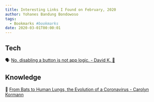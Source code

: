 ```yaml
---
title: Interesting Links I Found on February, 2020
author: Yohanes Bandung Bondowoso
tags:
  - Bookmarks #bookmarks
date: 2020-03-01T00:00:01
---
```


## Tech

🗣 [No, disabling a button is not app logic. - David K. 🎹](https://dev.to/davidkpiano/no-disabling-a-button-is-not-app-logic-598i)

## Knowledge

👃 [From Bats to Human Lungs, the Evolution of a Coronavirus - Carolyn Kormann](https://www.newyorker.com/science/elements/from-bats-to-human-lungs-the-evolution-of-a-coronavirus)

